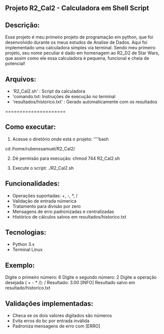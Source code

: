 ## Projeto R2_Cal2 - Calculadora em Shell Script

## Descrição:
Esse projeto é meu primeiro projeto de programação em python, que foi desenvolvido durante os meus estudos de Analise de Dados. Aqui foi implementado uma calculadora simples via terminal. 
Sendo meu primeiro projeto, seu nome peculiar é dado em homenagem ao R2_D2 de Star Wars, que assim como ele essa calculadora é pequena, funcional e cheia de potencial!


## Arquivos:

- 'R2_Cal2.sh' : Script da calculadora
- 'comando.txt: Instruções de execução no terminal
- 'resultados/historico.txt' : Gerado automaticamente com os resultados

=====================

## Como executar:

1. Acesse o diretório onde está o projeto:
 ''''bash

cd /home/rubenssamuel/R2_Cal2/



2. Dê permisão para execução:
chmod 744 R2_Cal2.sh



3. Execute o script:
./R2_Cal2.sh


## Funcionalidades: 

- Operações suportadas: +, -, *, /
- Validação de entrada númerica
- Tratamento para divisão por zero
- Mensagens de erro padronizadas e centralizadas
- Histórico de cálculos salvos em resultados/historico.txt


## Tecnologias:
- Python 3.x
- Terminal Linux


## Exemplo:

Digite o primeiro número: 6
Digite o segundo número: 2
Digite a operação desejada ( + - * /): /
Resultado: 3.00
[INFO] Resultado salvo em resultado/historico.txt


## Validações implementadas:

- Checa se os dois valores digitados são números
- Evita erros do bc por entrada inválida
- Padroniza mensagens de erro com [ERRO]




